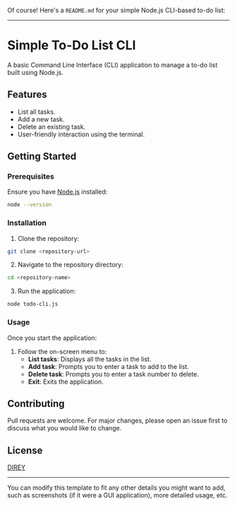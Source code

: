 Of course! Here's a `README.md` for your simple Node.js CLI-based to-do list:

---

# Simple To-Do List CLI

A basic Command Line Interface (CLI) application to manage a to-do list built using Node.js.

## Features
- List all tasks.
- Add a new task.
- Delete an existing task.
- User-friendly interaction using the terminal.

## Getting Started

### Prerequisites

Ensure you have [Node.js](https://nodejs.org/) installed:

```bash
node --version
```

### Installation

1. Clone the repository:
```bash
git clone <repository-url>
```

2. Navigate to the repository directory:
```bash
cd <repository-name>
```

3. Run the application:
```bash
node todo-cli.js
```

### Usage

Once you start the application:

1. Follow the on-screen menu to:
   - **List tasks**: Displays all the tasks in the list.
   - **Add task**: Prompts you to enter a task to add to the list.
   - **Delete task**: Prompts you to enter a task number to delete.
   - **Exit**: Exits the application.

## Contributing

Pull requests are welcome. For major changes, please open an issue first to discuss what you would like to change.

## License

[DIREY](https://github.com/AkadirDirey/)

---

You can modify this template to fit any other details you might want to add, such as screenshots (if it were a GUI application), more detailed usage, etc.
